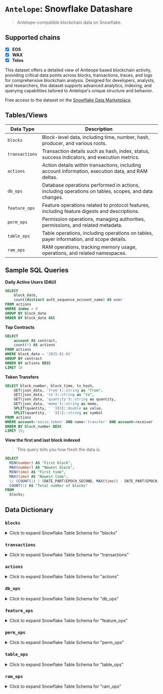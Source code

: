 # `Antelope`: Snowflake Datashare

> Antelope-compatible blockchain data on Snowflake.

## Supported chains

- [x] **EOS**
- [x] **WAX**
- [x] **Telos**

This dataset offers a detailed view of Antleope based blockchain activity, providing critical data points across blocks, transactions, traces, and logs for comprehensive blockchain analysis. Designed for developers, analysts, and researchers, this dataset supports advanced analytics, indexing, and querying capabilities tailored to Antelope's unique structure and behavior.

Free access to the dataset on the [Snowflake Data Marketplace](https://app.snowflake.com/marketplace).

## Tables/Views

| Data Type     | Description |
|---------------|-------------|
| `blocks`      | Block-level data, including time, number, hash, producer, and various roots. |
| `transactions`| Transaction details such as hash, index, status, success indicators, and execution metrics. |
| `actions`     | Action details within transactions, including account information, execution data, and RAM deltas. |
| `db_ops`      | Database operations performed in actions, including operations on tables, scopes, and data changes. |
| `feature_ops` | Feature operations related to protocol features, including feature digests and descriptions. |
| `perm_ops`    | Permission operations, managing authorities, permissions, and related metadata. |
| `table_ops`   | Table operations, including operations on tables, payer information, and scope details. |
| `ram_ops`     | RAM operations, tracking memory usage, operations, and related namespaces. |

## Sample SQL Queries

**Daily Active Users (DAU)**

```sql
SELECT
    block_date,
    count(distinct auth_sequence_account_name) AS user
FROM actions
WHERE index = 0
GROUP BY block_date
ORDER BY block_date ASC
```

**Top Contracts**

```sql
SELECT
    account AS contract,
    count(*) AS actions
FROM actions
WHERE block_date = '2025-01-01'
GROUP BY contract
ORDER BY actions DESC
LIMIT 10
```

**Token Transfers**

```sql
SELECT block_number, block_time, tx_hash,
    GET(json_data, 'from')::string as "from",
    GET(json_data, 'to')::string as "to",
    GET(json_data, 'quantity')::string as quantity,
    GET(json_data, 'memo')::string as memo,
    SPLIT(quantity, ' ')[0]::double as value,
    SPLIT(quantity, ' ')[1]::string as symbol
FROM actions
WHERE account='eosio.token' AND name='transfer' AND account=receiver
ORDER BY block_number DESC
LIMIT 10;
```

**View the first and last block indexed**

> This query tells you how fresh the data is.

```sql
SELECT
  MIN(number) AS "First block",
  MAX(number) AS "Newest block",
  MIN(time) AS "First time",
  MAX(time) AS "Newest time",
  1/ (COUNT(1) / (DATE_PART(EPOCH_SECOND, MAX(time)) - DATE_PART(EPOCH_SECOND, MIN(time)))) AS "Blocks/second",
  COUNT(1) AS "Total number of blocks"
FROM
  blocks;
```

## Data Dictionary

### `blocks`

<details>
<summary>Click to expand Snowflake Table Schema for "blocks"</summary>

| Field Name                                    | Type             | Description                                               |
|-----------------------------------------------|------------------|-----------------------------------------------------------|
| **time**                                      | TIMESTAMP_NTZ(3) | Timestamp of the block                                    |
| **number**                                    | NUMBER(38,0)     | Block number                                              |
| **date**                                      | DATE             | Date of the block                                         |
| **hash**                                      | VARCHAR          | Block hash                                                |
| **parent_hash**                               | VARCHAR          | Parent block hash                                         |
| **producer**                                  | VARCHAR          | Producer of the block                                     |
| **confirmed**                                 | NUMBER(10,0)     | Confirmation status                                       |
| **schedule_version**                          | NUMBER(10,0)     | Schedule version                                          |
| **version**                                   | NUMBER(10,0)     | Block version                                             |
| **producer_signature**                        | VARCHAR          | Signature of the producer                                 |
| **dpos_proposed_irreversible_blocknum**        | NUMBER(10,0)     | Proposed irreversible block number                        |
| **dpos_irreversible_blocknum**                 | NUMBER(10,0)     | Irreversible block number                                 |
| **transaction_mroot**                         | VARCHAR          | Merkle root of transactions                               |
| **action_mroot**                              | VARCHAR          | Merkle root of actions                                    |
| **blockroot_merkle_active_nodes**              | ARRAY<VARCHAR>   | Active nodes in the blockroot Merkle tree                 |
| **blockroot_merkle_node_count**                | NUMBER(10,0)     | Number of nodes in the blockroot Merkle tree              |
| **action_mroot_savanna**                       | VARCHAR          | Alternative Merkle root for actions                        |
| **block_signing_key**                          | VARCHAR          | Signing key used for the block                            |
| **confirm_count**                              | ARRAY<NUMBER(10,0)> | Confirmation counts                                     |
| **size**                                       | NUMBER(38,0)     | Size of the block in bytes                                |
| **total_transactions**                         | NUMBER(38,0)     | Total number of transactions in the block                 |
| **successful_transactions**                    | NUMBER(38,0)     | Number of successful transactions                         |
| **failed_transactions**                        | NUMBER(38,0)     | Number of failed transactions                             |
| **total_actions**                              | NUMBER(38,0)     | Total number of actions in the block                      |
| **total_db_ops**                               | NUMBER(38,0)     | Total number of database operations                       |

</details>

### `transactions`

<details>
<summary>Click to expand Snowflake Table Schema for "transactions"</summary>

| Field Name                   | Type             | Description                                               |
|------------------------------|------------------|-----------------------------------------------------------|
| **block_time**               | TIMESTAMP_NTZ    | Timestamp of the block                                   |
| **block_number**             | NUMBER(38,0)     | Block number                                             |
| **block_hash**               | VARCHAR          | Block hash                                               |
| **block_date**               | DATE             | Date of the block                                        |
| **hash**                     | VARCHAR          | Transaction hash                                         |
| **index**                    | NUMBER(10,0)     | Transaction index within the block                       |
| **elapsed**                  | NUMBER(38,0)     | Elapsed time for the transaction                         |
| **net_usage**                | NUMBER(38,0)     | Network usage                                           |
| **scheduled**                | BOOLEAN          | Indicates if the transaction was scheduled                |
| **cpu_usage_micro_seconds**  | NUMBER(10,0)     | CPU usage in microseconds                                |
| **net_usage_words**          | NUMBER(10,0)     | Network usage in words                                   |
| **status**                   | VARCHAR          | Status of the transaction                                |
| **status_code**              | NUMBER(10,0)     | Numeric status code                                      |
| **success**                  | BOOLEAN          | Indicates if the transaction was successful              |
| **transaction_mroot**        | VARCHAR          | Merkle root of the transaction                            |
| **creator_action_indexes**   | ARRAY<NUMBER(10,0)> | Indexes of creator actions                             |
| **execution_action_indexes** | ARRAY<NUMBER(10,0)> | Indexes of execution actions                           |

</details>

### `actions`

<details>
<summary>Click to expand Snowflake Table Schema for "actions"</summary>

| Field Name                                         | Type             | Description                                               |
|----------------------------------------------------|------------------|-----------------------------------------------------------|
| **block_time**                                     | TIMESTAMP_NTZ    | Timestamp of the block                                   |
| **block_number**                                   | NUMBER(38,0)     | Block number                                             |
| **block_hash**                                     | VARCHAR          | Block hash                                               |
| **block_date**                                     | DATE             | Date of the block                                        |
| **tx_hash**                                        | VARCHAR          | Transaction hash                                         |
| **tx_success**                                     | BOOLEAN          | Indicates if the transaction was successful              |
| **abi_sequence**                                   | NUMBER(38,0)     | ABI sequence number                                      |
| **code_sequence**                                  | NUMBER(38,0)     | Code sequence number                                     |
| **digest**                                         | VARCHAR          | Digest of the action                                     |
| **global_sequence**                                | NUMBER(38,0)     | Global sequence number                                   |
| **receipt_receiver**                               | VARCHAR          | Receiver of the receipt                                  |
| **recv_sequence**                                  | NUMBER(38,0)     | Receive sequence                                         |
| **auth_sequence**                                  | ARRAY<NUMBER(38,0)> | Authorization sequences                                 |
| **auth_sequence_account_name**                     | ARRAY<VARCHAR>   | Account names for authorization sequences                |
| **account**                                        | VARCHAR          | Account executing the action                             |
| **name**                                           | VARCHAR          | Name of the action                                       |
| **json_data**                                      | VARCHAR          | JSON-formatted data of the action                        |
| **raw_data**                                       | VARCHAR          | Raw data of the action                                   |
| **index**                                          | NUMBER(10,0)     | Action index within the transaction                      |
| **action_ordinal**                                 | NUMBER(10,0)     | Ordinal position of the action                           |
| **receiver**                                       | VARCHAR          | Receiver of the action                                   |
| **context_free**                                   | BOOLEAN          | Indicates if the action is context-free                   |
| **elapsed**                                        | NUMBER(38,0)     | Elapsed time for the action                              |
| **console**                                        | VARCHAR          | Console output from the action                           |
| **raw_return_value**                               | VARCHAR          | Raw return value from the action                         |
| **json_return_value**                              | VARCHAR          | JSON-formatted return value from the action              |
| **creator_action_ordinal**                         | NUMBER(10,0)     | Ordinal of the creator action                            |
| **closest_unnotified_ancestor_action_ordinal**      | NUMBER(10,0)     | Ordinal of the closest unnotified ancestor action        |
| **action_mroot**                                   | VARCHAR          | Merkle root of the action                                 |
| **account_ram_deltas_account**                      | ARRAY<VARCHAR>   | Accounts affected by RAM deltas                           |
| **account_ram_deltas**                              | ARRAY<NUMBER(38,0)> | RAM delta values for accounts                          |

</details>

### `db_ops`

<details>
<summary>Click to expand Snowflake Table Schema for "db_ops"</summary>

| Field Name               | Type             | Description                                               |
|--------------------------|------------------|-----------------------------------------------------------|
| **block_time**           | TIMESTAMP_NTZ    | Timestamp of the block                                   |
| **block_number**         | NUMBER(38,0)     | Block number                                             |
| **block_hash**           | VARCHAR          | Block hash                                               |
| **block_date**           | DATE             | Date of the block                                        |
| **tx_hash**              | VARCHAR          | Transaction hash                                         |
| **tx_success**           | BOOLEAN          | Indicates if the transaction was successful              |
| **action_index**         | NUMBER(10,0)     | Index of the action within the transaction               |
| **index**                | NUMBER(10,0)     | Operation index                                          |
| **operation**            | VARCHAR          | Type of database operation                               |
| **operation_code**       | NUMBER(10,0)     | Numeric code representing the operation                  |
| **code**                 | VARCHAR          | Code associated with the operation                       |
| **scope**                | VARCHAR          | Scope of the operation                                   |
| **table_name**           | VARCHAR          | Name of the table involved in the operation              |
| **primary_key**          | VARCHAR          | Primary key affected by the operation                    |
| **old_payer**            | VARCHAR          | Previous payer before the operation                      |
| **new_payer**            | VARCHAR          | New payer after the operation                            |
| **old_data**             | VARCHAR          | Previous data before the operation                       |
| **new_data**             | VARCHAR          | New data after the operation                             |
| **old_data_json**        | VARCHAR          | Previous data in JSON format                             |
| **new_data_json**        | VARCHAR          | New data in JSON format                                   |

</details>

### `feature_ops`

<details>
<summary>Click to expand Snowflake Table Schema for "feature_ops"</summary>

| Field Name                | Type             | Description                                               |
|---------------------------|------------------|-----------------------------------------------------------|
| **block_time**            | TIMESTAMP_NTZ    | Timestamp of the block                                   |
| **block_number**          | NUMBER(38,0)     | Block number                                             |
| **block_hash**            | VARCHAR          | Block hash                                               |
| **block_date**            | DATE             | Date of the block                                        |
| **tx_hash**               | VARCHAR          | Transaction hash                                         |
| **tx_success**            | BOOLEAN          | Indicates if the transaction was successful              |
| **action_index**          | NUMBER(10,0)     | Index of the action within the transaction               |
| **feature_digest**        | VARCHAR          | Digest of the feature                                     |
| **kind**                  | VARCHAR          | Kind of feature operation                                 |
| **description_digest**    | VARCHAR          | Digest of the feature description                         |
| **protocol_feature_type** | VARCHAR          | Type of the protocol feature                              |

</details>

### `perm_ops`

<details>
<summary>Click to expand Snowflake Table Schema for "perm_ops"</summary>

| Field Name               | Type             | Description                                               |
|--------------------------|------------------|-----------------------------------------------------------|
| **block_time**           | TIMESTAMP_NTZ    | Timestamp of the block                                   |
| **block_number**         | NUMBER(38,0)     | Block number                                             |
| **block_hash**           | VARCHAR          | Block hash                                               |
| **block_date**           | DATE             | Date of the block                                        |
| **tx_hash**              | VARCHAR          | Transaction hash                                         |
| **tx_success**           | BOOLEAN          | Indicates if the transaction was successful              |
| **action_index**         | NUMBER(10,0)     | Index of the action within the transaction               |
| **operation**            | VARCHAR          | Type of permission operation                             |
| **operation_code**       | NUMBER(10,0)     | Numeric code representing the operation                  |
| **id**                   | NUMBER(38,0)     | Identifier for the permission operation                  |
| **parent_id**            | NUMBER(38,0)     | Parent identifier for hierarchical permissions           |
| **owner**                | VARCHAR          | Owner of the permission                                  |
| **name**                 | VARCHAR          | Name of the permission                                    |
| **threshold**            | NUMBER(10,0)     | Threshold required for the permission                    |
| **accounts**             | ARRAY<VARCHAR>   | Accounts associated with the permission                  |
| **accounts_weight**      | ARRAY<NUMBER(10,0)> | Weights of the associated accounts                  |
| **keys_public_key**      | ARRAY<VARCHAR>   | Public keys associated with the permission               |
| **keys_weight**          | ARRAY<NUMBER(10,0)> | Weights of the associated keys                      |
| **wait_sec**             | ARRAY<NUMBER(10,0)> | Wait times in seconds for delayed permissions        |
| **wait_weight**          | ARRAY<NUMBER(10,0)> | Weights of the wait times                             |

</details>

### `table_ops`

<details>
<summary>Click to expand Snowflake Table Schema for "table_ops"</summary>

| Field Name     | Type             | Description                                               |
|----------------|------------------|-----------------------------------------------------------|
| **block_time** | TIMESTAMP_NTZ    | Timestamp of the block                                   |
| **block_number**| NUMBER(38,0)     | Block number                                             |
| **block_hash** | VARCHAR          | Block hash                                               |
| **block_date** | DATE             | Date of the block                                        |
| **tx_hash**    | VARCHAR          | Transaction hash                                         |
| **tx_success** | BOOLEAN          | Indicates if the transaction was successful              |
| **action_index**| NUMBER(10,0)     | Index of the action within the transaction               |
| **index**       | NUMBER(10,0)     | Operation index                                          |
| **operation**   | VARCHAR          | Type of table operation                                  |
| **operation_code**| NUMBER(10,0)   | Numeric code representing the operation                  |
| **payer**       | VARCHAR          | Payer of the table operation                             |
| **code**        | VARCHAR          | Code associated with the table operation                 |
| **scope**       | VARCHAR          | Scope of the table operation                             |
| **table_name**  | VARCHAR          | Name of the table involved in the operation              |

</details>

### `ram_ops`

<details>
<summary>Click to expand Snowflake Table Schema for "ram_ops"</summary>

| Field Name          | Type             | Description                                               |
|---------------------|------------------|-----------------------------------------------------------|
| **block_time**      | TIMESTAMP_NTZ    | Timestamp of the block                                   |
| **block_number**    | NUMBER(38,0)     | Block number                                             |
| **block_hash**      | VARCHAR          | Block hash                                               |
| **block_date**      | DATE             | Date of the block                                        |
| **tx_hash**         | VARCHAR          | Transaction hash                                         |
| **tx_success**      | BOOLEAN          | Indicates if the transaction was successful              |
| **action_index**    | NUMBER(10,0)     | Index of the action within the transaction               |
| **operation**       | VARCHAR          | Type of RAM operation                                    |
| **operation_code**  | NUMBER(10,0)     | Numeric code representing the operation                  |
| **payer**           | VARCHAR          | Payer responsible for the RAM operation                  |
| **delta**           | NUMBER(38,0)     | Change in RAM usage                                      |
| **usage**           | NUMBER(38,0)     | Current RAM usage after the operation                    |
| **namespace**       | VARCHAR          | Namespace associated with the RAM operation              |
| **namespace_code**  | NUMBER(10,0)     | Code representing the namespace                          |
| **action**          | VARCHAR          | Action associated with the RAM operation                 |
| **action_code**     | NUMBER(10,0)     | Code representing the action                              |
| **unique_key**      | VARCHAR          | Unique key identifying the RAM operation                 |

</details>

